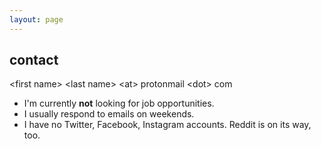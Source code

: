 ```yaml
---
layout: page
---
```


## contact

\<first name\> \<last name\> \<at\> protonmail \<dot\> com

- I'm currently **not** looking for job opportunities.
- I usually respond to emails on weekends.
- I have no Twitter, Facebook, Instagram accounts. Reddit is on its way, too.
